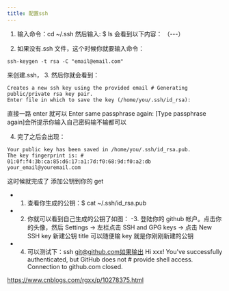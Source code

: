 ```yaml
---
title: 配置ssh
---
```


1. 输入命令：cd ~/.ssh 然后输入: $ ls 会看到以下内容：
   （---）

2. 如果没有.ssh 文件，这个时候你就要输入命令：

```
ssh-keygen -t rsa -C "email@email.com"
```

来创建.ssh， 3. 然后你就会看到：

```
Creates a new ssh key using the provided email # Generating public/private rsa key pair.
Enter file in which to save the key (/home/you/.ssh/id_rsa):
```

直接一路 enter 就可以
Enter same passphrase again: [Type passphrase again]会所提示你输入自己密码输不输都可以

4. 完了之后会出现：

```
Your public key has been saved in /home/you/.ssh/id_rsa.pub.
The key fingerprint is: # 01:0f:f4:3b:ca:85:d6:17:a1:7d:f0:68:9d:f0:a2:db your_email@youremail.com
```

这时候就完成了
添加公钥到你的 get

- 1. 查看你生成的公钥：$ cat ~/.ssh/id_rsa.pub
- 2. 你就可以看到自己生成的公钥了如图：
     -3. 登陆你的 github 帐户。点击你的头像，然后 Settings -> 左栏点击 SSH and GPG keys -> 点击 New SSH key 新建公钥 title 可以随便输 key 就是你刚刚新建的公钥
- 4. 可以测试下：ssh git@github.com如果输出 Hi xxx! You've successfully authenticated, but GitHub does not # provide shell access. Connection to github.com closed.

https://www.cnblogs.com/rgxx/p/10278375.html
